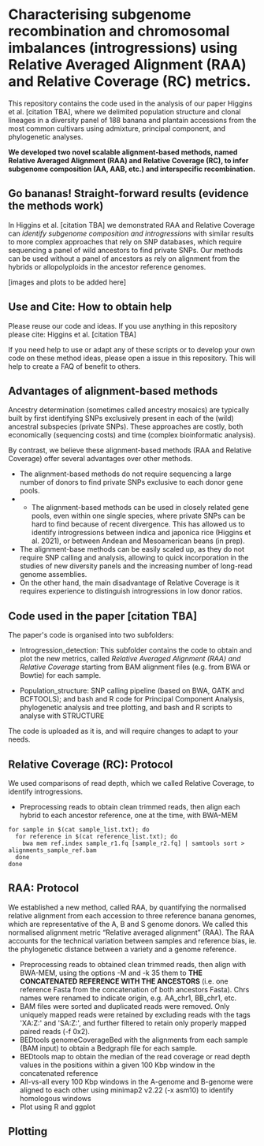 # Characterising subgenome recombination and chromosomal imbalances (introgressions) using Relative Averaged Alignment (RAA) and Relative Coverage (RC) metrics.


This repository contains the code used in the analysis of our paper Higgins et al. [citation TBA], where we delimited population structure and clonal lineages in a diversity panel of 188 banana and plantain accessions from the most common cultivars using admixture, principal component, and phylogenetic analyses. 

**We developed two novel scalable alignment-based methods, named Relative Averaged Alignment (RAA) and Relative Coverage (RC), to infer subgenome composition (AA, AAB, etc.) and interspecific recombination.** 


## Go bananas! Straight-forward results (evidence the methods work)

In Higgins et al. [citation TBA] we demonstrated RAA and Relative Coverage can *identify subgenome composition and introgressions* with similar results to more complex approaches that rely on SNP databases, which require sequencing a panel of wild ancestors to find private SNPs. Our methods can be used without a panel of ancestors as rely on alignment from the hybrids or allopolyploids in the ancestor reference genomes.

[images and plots to be added here]


## Use and Cite: How to obtain help

Please reuse our code and ideas. If you use anything in this repository please cite: Higgins et al. [citation TBA]

If you need help to use or adapt any of these scripts or to develop your own code on these method ideas, please open a issue in this repository. This will help to create a FAQ of benefit to others.



## Advantages of alignment-based methods
Ancestry determination (sometimes called ancestry mosaics) are typically built by first identifying SNPs exclusively present in each of the (wild) ancestral subspecies (private SNPs). 
These approaches are costly, both economically (sequencing costs) and time (complex bioinformatic analysis). 

By contrast, we believe these alignment-based methods (RAA and Relative Coverage) offer several advantages over other methods. 
- The alignment-based methods do not require sequencing a large number of donors to find private SNPs exclusive to each donor gene pools.
- - The alignment-based methods can be used in closely related gene pools, even within one single species, where private SNPs can be hard to find because of recent divergence. This has allowed us to identify introgressions between indica and japonica rice (Higgins et al. 2021), or between Andean and Mesoamerican beans (in prep).
- The alignment-base methods can be easily scaled up, as they do not require SNP calling and analysis, allowing to quick incorporation in the studies of new diversity panels and the increasing number of long-read genome assemblies.
- On the other hand, the main disadvantage of Relative Coverage is it requires experience to distinguish introgressions in low donor ratios.


## Code used in the paper [citation TBA]
The paper's code is organised into two subfolders:

- Introgression_detection: This subfolder contains the code to obtain and plot the new metrics, called *Relative Averaged Alignment (RAA) and Relative Coverage* starting from BAM alignment files (e.g. from BWA or Bowtie) for each sample.

- Population_structure: SNP calling pipeline (based on BWA, GATK and BCFTOOLS); and bash and R code for Principal Component Analysis, phylogenetic analysis and tree plotting, and bash and R scripts to analyse with STRUCTURE 

The code is uploaded as it is, and will require changes to adapt to your needs.


## Relative Coverage (RC): Protocol


We used comparisons of read depth, which we called Relative Coverage, to identify introgressions. 

- Preprocessing reads to obtain clean trimmed reads, then align each hybrid to each ancestor reference, one at the time, with BWA-MEM
```
for sample in $(cat sample_list.txt); do
  for reference in $(cat reference_list.txt); do
    bwa mem ref.index sample_r1.fq [sample_r2.fq] | samtools sort > alignments_sample_ref.bam
  done
done
```

## RAA: Protocol
We established a new method, called RAA, by quantifying the normalised relative alignment from each accession to three reference banana genomes, which are representative of the A, B and S genome donors. We called this normalised alignment metric “Relative averaged alignment” (RAA). The RAA accounts for the technical variation between samples and reference bias, ie. the phylogenetic distance between a variety and a genome reference. 


- Preprocessing reads to obtained clean trimmed reads, then align with BWA-MEM, using the options -M and -k 35 them to **THE CONCATENATED REFERENCE WITH THE ANCESTORS** (i.e. one reference Fasta from the concatenation of both ancestors Fasta). Chrs names were renamed to indicate origin, e.g. AA_chr1, BB_chr1, etc.
- BAM files were sorted and duplicated reads were removed. Only uniquely mapped reads were retained by excluding reads with the tags 'XA:Z:' and 'SA:Z:', and further filtered to retain only properly mapped paired reads (-f 0x2).
- BEDtools genomeCoverageBed with the alignments from each sample (BAM input) to obtain a Bedgraph file for each sample.
- BEDtools map to obtain the median of the read coverage or read depth values in the positions within a given 100 Kbp window in the concatenated reference
- All-vs-all every 100 Kbp windows in the A-genome and B-genome were aligned to each other using minimap2 v2.22 (-x asm10) to identify homologous windows
- Plot using R and ggplot


## Plotting
